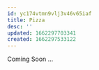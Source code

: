 ```yaml
---
id: yc174vtmn9vlj3v46v65iaf
title: Pizza
desc: ''
updated: 1662297703341
created: 1662297533122
---
```


Coming Soon ...